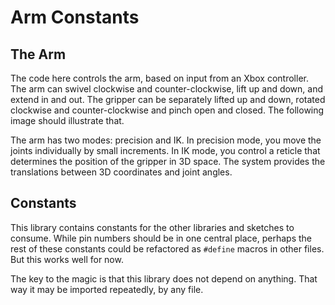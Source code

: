 # Arm Constants

## The Arm

The code here controls the arm, based on input from an Xbox controller. The arm
can swivel clockwise and counter-clockwise, lift up and down, and extend in and out. The gripper can be separately lifted up and down, rotated clockwise and counter-clockwise and pinch open and closed. The following image should illustrate that.

The arm has two modes: precision and IK. In precision mode, you move the joints individually by small increments. In IK mode, you control a reticle that determines the position of the gripper in 3D space. The system provides the translations between 3D coordinates and joint angles. 

## Constants

This library contains constants for the other libraries and sketches to consume. While pin numbers should be in one central place, perhaps the rest of these constants could be refactored as `#define` macros in other files. But this works well for now. 

The key to the magic is that this library does not depend on anything. That way it may be imported repeatedly, by any file. 
